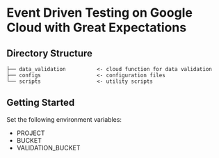 # Event Driven Testing on Google Cloud with Great Expectations

## Directory Structure

```
├── data_validation          <- cloud function for data validation
├── configs                  <- configuration files
└── scripts                  <- utility scripts

```


## Getting Started

Set the following environment variables:
- PROJECT
- BUCKET
- VALIDATION_BUCKET
